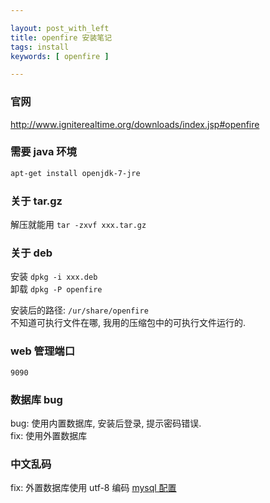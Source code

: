 ```yaml
---

layout: post_with_left
title: openfire 安装笔记
tags: install
keywords: [ openfire ]

---
```


### 官网
http://www.igniterealtime.org/downloads/index.jsp#openfire

### 需要 java 环境
```sh
apt-get install openjdk-7-jre
```

### 关于 tar.gz
解压就能用 `tar -zxvf xxx.tar.gz`

### 关于 deb
安装 `dpkg -i xxx.deb`    
卸载 `dpkg -P openfire`   

安装后的路径: `/ur/share/openfire`    
不知道可执行文件在哪, 我用的压缩包中的可执行文件运行的.   

### web 管理端口
`9090`

### 数据库 bug
bug: 使用内置数据库, 安装后登录, 提示密码错误.    
fix: 使用外置数据库    

### 中文乱码
fix: 外置数据库使用 utf-8 编码 [mysql 配置](/2015/07/mysql-settings.html)
